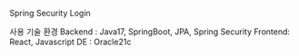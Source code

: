 Spring Security Login

사용 기술 환경
Backend : Java17, SpringBoot, JPA, Spring Security
Frontend: React, Javascript
DE : Oracle21c


